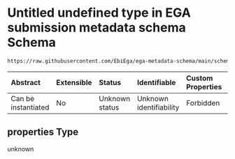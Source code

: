 # Untitled undefined type in EGA submission metadata schema Schema

```txt
https://raw.githubusercontent.com/EbiEga/ega-metadata-schema/main/schemas/EGA.submission.json#/properties/object_id/allOf/1/properties
```



| Abstract            | Extensible | Status         | Identifiable            | Custom Properties | Additional Properties | Access Restrictions | Defined In                                                                           |
| :------------------ | :--------- | :------------- | :---------------------- | :---------------- | :-------------------- | :------------------ | :----------------------------------------------------------------------------------- |
| Can be instantiated | No         | Unknown status | Unknown identifiability | Forbidden         | Allowed               | none                | [EGA.submission.json\*](../../../schemas/EGA.submission.json "open original schema") |

## properties Type

unknown
